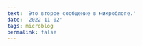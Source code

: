 ```yaml
---
text: 'Это второе сообщение в микроблоге.'
date: '2022-11-02'
tags: microblog
permalink: false
---
```

